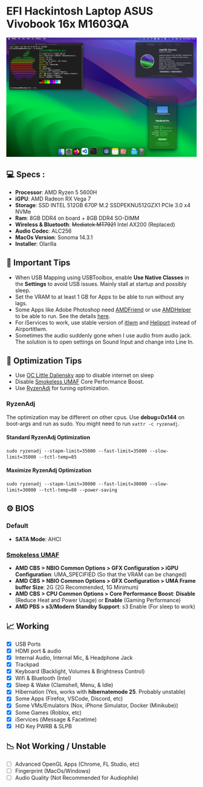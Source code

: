 # EFI Hackintosh Laptop ASUS Vivobook 16x M1603QA

![Preview](README.png)

## 💻 Specs :

- <b>Processor</b>: AMD Ryzen 5 5600H  
- <b>iGPU</b>: AMD Radeon RX Vega 7  
- <b>Storage</b>: SSD INTEL 512GB 670P M.2 SSDPEKNU512GZX1 PCIe 3.0 x4 NVMe 
- <b>Ram</b>: 8GB DDR4 on board + 8GB DDR4 SO-DIMM
- <b>Wireless & Bluetooth</b>: ~~Mediatek MT7921~~ Intel AX200 (Replaced)
- <b>Audio Codec</b>: ALC256
- <b>MacOs Version</b>: Sonoma 14.3.1
- <b>Installer</b>: Olarilla

## 🔧 Important Tips
- When USB Mapping using USBToolbox, enable <b>Use Native Classes</b> in the <b>Settings</b> to avoid USB issues. Mainly stall at startup and possibly sleep.
- Set the VRAM to at least 1 GB for Apps to be able to run without any lags.
- Some Apps like Adobe Photoshop need [AMDFriend](https://github.com/NyaomiDEV/AMDFriend) or use [AMDHelper](https://github.com/alvindimas05/AMDHelper) to be able to run. See the details [here](https://chefkissinc.github.io/guides/hackintosh/compatibility/).
- For iServices to work, use stable version of [itlwm](https://github.com/OpenIntelWireless/itlwm/releases/latest) and [Heliport](https://github.com/OpenIntelWireless/HeliPort/releases/latest) instead of Airportitlwm.
- Sometimes the audio suddenly gone when I use audio from audio jack. The solution is to open settings on Sound Input and change into Line In.

## 🔋  Optimization Tips
- Use [OC Little Daliensky](https://github.com/daliansky/OC-little/tree/master/01-%E5%85%B3%E4%BA%8EAOAC/01-5-%E7%9D%A1%E7%9C%A0%E8%87%AA%E5%8A%A8%E5%85%B3%E9%97%AD%E8%93%9D%E7%89%99WIFI) app to disable internet on sleep
- Disable [Smokeless UMAF](https://github.com/DavidS95/Smokeless_UMAF) Core Performance Boost.
- Use [RyzenAdj](https://github.com/FlyGoat/RyzenAdj) for tuning optimization.

### RyzenAdj
The optimization may be different on other cpus. Use <b>debug=0x144</b> on boot-args and run as sudo. You might need to run ```xattr -c ryzenadj```.
#### Standard RyzenAdj Optimization
```
sudo ryzenadj --stapm-limit=35000 --fast-limit=35000 --slow-limit=35000 --tctl-temp=85
```

#### Maximize RyzenAdj Optimization
```
sudo ryzenadj --stapm-limit=30000 --fast-limit=30000 --slow-limit=30000 --tctl-temp=80 --power-saving
```

## ⚙️ BIOS
### Default
- <b>SATA Mode</b>: AHCI
### [Smokeless UMAF](https://github.com/DavidS95/Smokeless_UMAF)
- <b>AMD CBS > NBIO Common Options > GFX Configuration > iGPU Configuration</b>: UMA_SPECIFIED (So that the VRAM can be changed)
- <b>AMD CBS > NBIO Common Options > GFX Configuration > UMA Frame buffer Size</b>: 2G (2G Recommended, 1G Minimum)
- <b>AMD CBS > CPU Common Options > Core Performance Boost</b>: <b>Disable</b> (Reduce Heat and Power Usage) or <b>Enable</b> (Gaming Performance)
- <b>AMD PBS > s3/Modern Standby Support</b>: s3 Enable (For sleep to work)

## 📈 Working
- [x] USB Ports
- [x] HDMI port & audio
- [x] Internal Audio, Internal Mic, & Headphone Jack
- [x] Trackpad
- [x] Keyboard (Backlight, Volumes & Brightness Control)
- [x] Wifi & Bluetooth (Intel)
- [x] Sleep & Wake (Clamshell, Menu, & Idle)
- [x] Hibernation (Yes, works with <b>hibernatemode 25</b>. Probably unstable)
- [x] Some Apps (Firefox, VSCode, Discord, etc)
- [x] Some VMs/Emulators (Nox, iPhone Simulator, Docker (Minikube))
- [x] Some Games (Roblox, etc)
- [x] iServices (iMessage & Facetime)
- [x] HID Key PWRB & SLPB

## 📉 Not Working / Unstable
- [ ] Advanced OpenGL Apps (Chrome, FL Studio, etc)
- [ ] Fingerprint (MacOs/Windows)
- [ ] Audio Quality (Not Recommended for Audiophile)